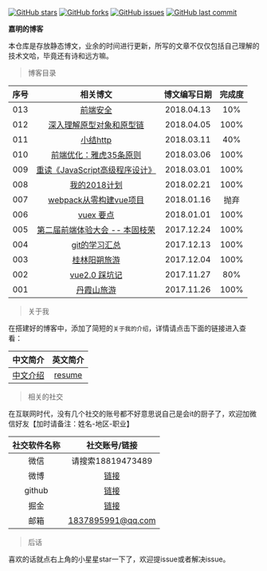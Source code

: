 [![GitHub stars](https://img.shields.io/github/stars/reng99/reng99.github.io.svg?style=flat-square)](https://github.com/reng99/reng99.github.io/stargazers)
[![GitHub forks](https://img.shields.io/github/forks/reng99/reng99.github.io.svg?style=flat-square)](https://github.com/reng99/reng99.github.io/network)
[![GitHub issues](https://img.shields.io/github/issues/reng99/reng99.github.io.svg?style=flat-square)](https://github.com/reng99/reng99.github.io/issues)
[![GitHub last commit](https://img.shields.io/github/last-commit/google/skia.svg?style=flat-square)](https://github.com/reng99/reng99.github.io)

**嘉明的博客**

本仓库是存放静态博文，业余的时间进行更新，所写的文章不仅仅包括自己理解的技术文哈，毕竟还有诗和远方嘛。

> 博客目录

|序号|相关博文|博文编写日期|完成度|
|:-----:|:-----:|:-----:|:-----:|
|013|[前端安全](http://reng99.cc/2018/04/13/frontend-security/)|2018.04.13|10%|
|012|[深入理解原型对象和原型链](http://reng99.cc/2018/04/05/prototype-object-chain-md/)|2018.04.05|100%|
|011|[小结http](http://reng99.cc/2018/03/11/summerize-http/)|2018.03.11|40%|
|010|[前端优化：雅虎35条原则](http://reng99.cc/2018/03/06/frontend-optimization/)|2018.03.06|100%|
|009|[重读《JavaScript高级程序设计》](http://reng99.cc/2018/03/01/javascript-high-level/)|2018.03.01|100%|
|008|[我的2018计划](http://reng99.cc/2018/02/21/my-2018-plans/)|2018.02.21|100%|
|007|[webpack从零构建vue项目](http://reng99.cc/2018/01/16/webpack-build-vue-project/)|2018.01.16|抛弃|
|006|[vuex 要点](http://reng99.cc/2018/01/01/vuex/)|2018.01.01|100%|
|005|[第二届前端体验大会 -- 本固枝荣](http://reng99.cc/2017/12/24/2ndTencent-frontend-meeting/)|2017.12.24|100%|
|004|[git的学习汇总](http://reng99.cc/2017/12/13/git-learning/)|2017.12.13|100%|
|003|[桂林阳朔旅游](http://reng99.cc/2017/12/04/tourist-guiLin-and-yangShuo/)|2017.12.04|100%|
|002|[vue2.0 踩坑记](http://reng99.cc/2017/11/27/vue-attention/)|2017.11.27|80%|
|001|[丹霞山旅游](http://reng99.cc/2017/11/26/tourist-danXia-mountain/)|2017.11.26|100%|

> 关于我

在搭建好的博客中，添加了简短的`关于我的介绍`，详情请点击下面的链接进入查看：

|中文简介|英文简介|
|:-----:|:-----:|
|[中文介绍](http://reng99.cc/about/)|[resume](http://reng99.cc/about/english-resume.html)|

> 相关的社交

在互联网时代，没有几个社交的账号都不好意思说自己是会it的厨子了，欢迎加微信好友【加时请备注：姓名-地区-职业】

|社交软件名称|社交账号/链接|
|:-----:|:-----:|
|微信|请搜索18819473489|
|微博|[链接](https://weibo.com/reng99)|
|github|[链接](https://github.com/reng99)|
|掘金|[链接](https://juejin.im/user/5a00493f5188252c224d6475)|
|邮箱|1837895991@qq.com|

> 后话

喜欢的话就点右上角的小星星star一下了，欢迎提issue或者解决issue。



